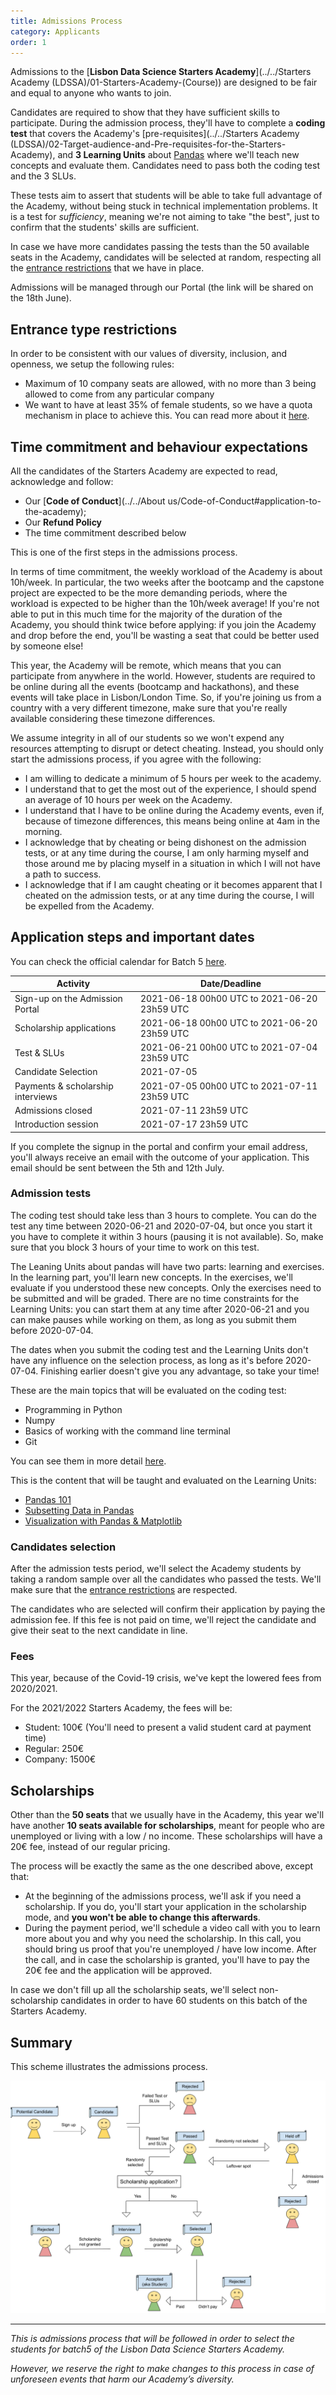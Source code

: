 ```yaml
---
title: Admissions Process
category: Applicants
order: 1
---
```



Admissions to the [**Lisbon Data Science Starters Academy**](../../Starters Academy (LDSSA)/01-Starters-Academy-(Course))
are designed to be fair and equal to anyone who wants to join. 

Candidates are required to show that they have sufficient skills to participate. During the admission process, 
they'll have to complete a **coding test** that covers the Academy's 
[pre-requisites](../../Starters Academy (LDSSA)/02-Target-audience-and-Pre-requisites-for-the-Starters-Academy), and 
**3 Learning Units** about [Pandas](https://en.wikipedia.org/wiki/Pandas_(software)) where we'll teach new concepts and 
evaluate them. Candidates need to pass both the coding test and the 3 SLUs.

These tests aim to assert that students will be able to take full advantage of the Academy, without being stuck 
in technical implementation problems. It is a test for _sufficiency_, meaning we're not aiming to take "the best", 
just to confirm that the students' skills are sufficient.

In case we have more candidates passing the tests than the 50 available seats in the Academy, candidates will 
be selected at random, respecting all the [entrance restrictions](#entrance-type-restrictions) that we have in 
place.

Admissions will be managed through our Portal (the link will be shared on the 18th June).


## Entrance type restrictions

In order to be consistent with our values of diversity, inclusion, and openness, we setup the following rules:
* Maximum of 10 company seats are allowed, with no more than 3 being allowed to come from any particular company
* We want to have at least 35% of female students, so we have a quota mechanism in place to achieve this. 
You can read more about it [here](https://github.com/LDSSA/forum/issues/1).


## Time commitment and behaviour expectations

All the candidates of the Starters Academy are expected to read, acknowledge and follow: 

* Our [**Code of Conduct**](../../About us/Code-of-Conduct#application-to-the-academy);
* Our **Refund Policy** 
* The time commitment described below

This is one of the first steps in the admissions process.

In terms of time commitment, the weekly workload of the Academy is about 10h/week. In particular, the two weeks after the bootcamp and the capstone project are expected to be the more demanding periods, where the workload is expected to be higher than the 10h/week average!
If you're not able to put in this much time for the majority of the duration of the Academy, 
you should think twice before applying: if you join the Academy and drop before the end, 
you'll be wasting a seat that could be better used by someone else!

This year, the Academy will be remote, which means that you can participate from anywhere in the world. 
However, students are required to be online during all the events (bootcamp and hackathons), 
and these events will take place in Lisbon/London Time. So, if you're joining us from a country with 
a very different timezone, make sure that you're really available considering these timezone differences.

We assume integrity in all of our students so we won't expend any resources attempting to disrupt or detect cheating. Instead, you should only start the admissions process, if you agree with the following:

- I am willing to dedicate a minimum of 5 hours per week to the academy.
- I understand that to get the most out of the experience, I should spend  an average of 10 hours per week on 
the Academy.
- I understand that I have to be online during the Academy events, even if, because of timezone differences, 
this means being online at 4am in the morning.
- I acknowledge that by cheating or being dishonest on the admission tests, or at any time during the course, 
I am only harming myself and those around me by placing myself in a situation in which I will not have a path 
to success.
- I acknowledge that if I am caught cheating or it becomes apparent that I cheated on the admission tests, 
or at any time during the course, I will be expelled from the Academy.


## Application steps and important dates

You can check the official calendar for Batch 5 [here](https://calendar.google.com/calendar/embed?src=c_2816k5gaulrl71urnrplhcmm9s%40group.calendar.google.com&ctz=Europe%2FLisbon).


| Activity |  Date/Deadline | 
|--------|-------------|
| Sign-up on the Admission Portal  |  2021-06-18 00h00 UTC to 2021-06-20 23h59 UTC | 
| Scholarship applications  |  2021-06-18 00h00 UTC to 2021-06-20 23h59 UTC | 
| Test & SLUs   |  2021-06-21 00h00 UTC to 2021-07-04 23h59 UTC | 
| Candidate Selection | 2021-07-05  |
| Payments & scholarship interviews | 2021-07-05 00h00 UTC to 2021-07-11 23h59 UTC  |
| Admissions closed | 2021-07-11 23h59 UTC  |
| Introduction session | 2021-07-17 23h59 UTC  |

If you complete the signup in the portal and confirm your email address, you'll always receive an email with the outcome of your application. This email should be sent between the 5th and 12th July.


### Admission tests

The coding test should take less than 3 hours to complete. You can do the test any time between 2020-06-21 and 
2020-07-04, but once you start it you have to complete it within 3 hours (pausing it is not available). So, 
make sure that you block 3 hours of your time to work on this test.

The Leaning Units about pandas will have two parts: learning and exercises. In the learning part, you'll learn 
new concepts. In the exercises, we'll evaluate if you understood these new concepts. Only the exercises need to 
be submitted and will be graded. There are no time constraints for the Learning Units: you can start them at any 
time after 2020-06-21 and you can make pauses while working on them, as long as you submit them before 2020-07-04.

The dates when you submit the coding test and the Learning Units don't have any influence on the selection 
process, as long as it's before 2020-07-04. Finishing earlier doesn't give you any advantage, so take your time!

These are the main topics that will be evaluated on the coding test:
- Programming in Python
- Numpy
- Basics of working with the command line terminal
- Git

You can see them in more detail [here](https://docs.google.com/spreadsheets/d/1JzRfuacM5Q_XsnSMgEqOZH_cCBnT0J6K-e-687fFa6s/edit#gid=2018895387).

This is the content that will be taught and evaluated on the Learning Units:
- [Pandas 101](https://github.com/LDSSA/curriculum-development/blob/master/curriculum/01-bootcamp-and-binary-classification.md#slu01)
- [Subsetting Data in Pandas](https://github.com/LDSSA/curriculum-development/blob/master/curriculum/01-bootcamp-and-binary-classification.md#slu02)
- [Visualization with Pandas & Matplotlib](https://github.com/LDSSA/curriculum-development/blob/master/curriculum/01-bootcamp-and-binary-classification.md#slu03)


### Candidates selection

After the admission tests period, we'll select the Academy students by taking a random sample over all the candidates 
who passed the tests. We'll make sure that the [entrance restrictions](#entrance-type-restrictions) are respected.

The candidates who are selected will confirm their application by paying the admission fee. If this fee is 
not paid on time, we'll reject the candidate and give their seat to the next candidate in line.

### Fees

This year, because of the Covid-19 crisis, we've kept the lowered fees from 2020/2021.

For the 2021/2022 Starters Academy, the fees will be:

- Student: 100€ (You'll need to present a valid student card at payment time)
- Regular: 250€
- Company: 1500€


## Scholarships

Other than the **50 seats** that we usually have in the Academy, this year we'll have another **10 seats available 
for scholarships**, meant for people who are unemployed or living with a low / no income.
These scholarships will have a 20€ fee, instead of our regular pricing.

The process will be exactly the same as the one described above, except that:

- At the beginning of the admissions process, we'll ask if you need a scholarship. If you do, you'll 
start your application in the scholarship mode, and **you won't be able to change this afterwards**.
- During the payment period, we'll schedule a video call with you to learn more about you and why you 
need the scholarship. In this call, you should bring us proof that you're unemployed / have low income. 
After the call, and in case the scholarship is granted, you'll have to pay the 20€ fee and the application 
will be approved.

In case we don't fill up all the scholarship seats, we'll select non-scholarship candidates in order to have 
60 students on this batch of the Starters Academy.


## Summary

This scheme illustrates the admissions process.

<img src="../../images/admissions_flow.png"/>

***


_This is admissions process that will be followed in order to select the students for batch5 of the Lisbon 
Data Science Starters Academy._

_However, we reserve the right to make changes to this process in case of unforeseen events that harm our 
Academy’s diversity._
